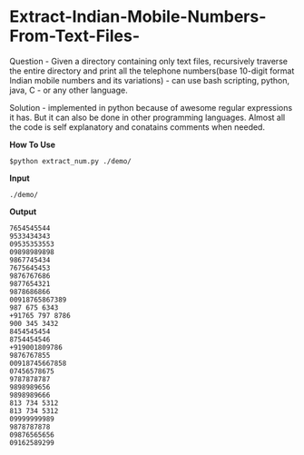 # Extract-Indian-Mobile-Numbers-From-Text-Files-

Question - Given a directory containing only text files, recursively traverse the entire directory and print all the telephone numbers(base 10-digit  format Indian mobile numbers and its variations) - can use bash
scripting, python, java, C - or any other language.

Solution - implemented in python because of awesome regular expressions it has. But it can also be done in other programming languages.
Almost all the code is self explanatory and conatains comments when needed.

**How To Use**

```
$python extract_num.py ./demo/
```

**Input**
```
./demo/
```

**Output**
```
7654545544
9533434343
09535353553
09898989898
9867745434
7675645453
9876767686
9877654321
9878686866
00918765867389
987 675 6343
+91765 797 8786
900 345 3432
8454545454
8754454546
+919001809786
9876767855
00918745667858
07456578675
9787878787
9898989656
9898989666
813 734 5312
813 734 5312
09999999989
9878787878
09876565656
09162589299
```
